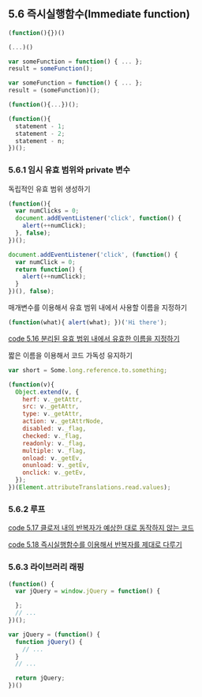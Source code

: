 ## 5.6 즉시실행함수(Immediate function)

```javascript
(function(){})()
```

```javascript
(...)()
```

```javascript
var someFunction = function() { ... };
result = someFunction();
```


```javascript
var someFunction = function() { ... };
result = (someFunction)();
```

```javascript
(function(){...})();
```

```javascript
(function(){
  statement - 1;
  statement - 2;
  statement - n;
})();
```

### 5.6.1 임시 유효 범위와 private 변수

독립적인 유효 범위 생성하기

```javascript
(function(){
  var numClicks = 0;
  document.addEventListener('click', function() {
    alert(++numClick);
  }, false);
})();
```

```javascript
document.addEventListener('click', (function() {
  var numClick = 0;
  return function() {
    alert(++numClick);
  }
})(), false);
```

매개변수를 이용해서 유효 범위 내에서 사용할 이름을 지정하기

```javascript
(function(what){ alert(what); })('Hi there');
```

[code 5.16 분리된 유효 범위 내에서 유효한 이름을 지정하기][5.16]

짧은 이름을 이용해서 코드 가독성 유지하기

```javascript
var short = Some.long.reference.to.something;
```

```javascript
(function(v){
  Object.extend(v, {
    herf: v._getAttr,
    src: v._getAttr,
    type: v._getAttr,
    action: v._getAttrNode,
    disabled: v._flag,
    checked: v._flag,
    readonly: v._flag,
    multiple: v._flag,
    onload: v._getEv,
    onunload: v._getEv,
    onclick: v._getEv,
  });
})(Element.attributeTranslations.read.values);
```

### 5.6.2 루프

[code 5.17 클로저 내의 반복자가 예상한 대로 동작하지 않는 코드][5.17]

[code 5.18 즉시실행함수를 이용해서 반복자를 제대로 다루기][5.18]

### 5.6.3 라이브러리 래핑

```javascript
(function() {
  var jQuery = window.jQuery = function() {

  };
  // ...
})();
```

```javascript
var jQuery = (function() {
  function jQuery() {
    // ...
  }
  // ...

  return jQuery;
})()
```

[5.16]: /src/ch5/5.16.html
[5.17]: /src/ch5/5.17.html
[5.18]: /src/ch5/5.18.html
